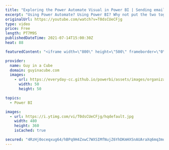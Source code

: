 ```yaml
---
title: "Exploring the Power Automate Visual in Power BI | Sending emails"
excerpt: "Using Power Automate? Using Power BI? Why not put the two together for some interesting scenarios. Patrick uses the Power Automate visual, in a Power BI report, to send emails out.  Power Automate: https://flow.microsoft.com/  Blog Announcement: https://powerbi.microsoft.com/en-us/blog/announcing-the-new-power-automate-visual-for-power-bi-reports/"
originalUrl: https://youtube.com/watch?v=T0dsCUeCFjg
type: video
price: Free
length: PT7M9S
publishedDateTime: 2021-07-14T15:00:30Z
heat: 88

featuredContent: "<iframe width=\"800\" height=\"500\" frameborder=\"0\" src=\"https://www.youtube.com/embed/T0dsCUeCFjg\" allow=\"accelerometer; autoplay; encrypted-media; gyroscope; picture-in-picture\" allowfullscreen></iframe>"

provider:
  name: Guy in a Cube
  domain: guyinacube.com
  images:
    - url: https://everyday-cc.github.io/powerbi/assets/images/organizations/guyinacube.com-50x50.jpg
      width: 50
      height: 50

topics:
  - Power BI

images:
  - url: https://i.ytimg.com/vi/T0dsCUeCFjg/hqdefault.jpg
    width: 480
    height: 360
    isCached: true

secured: "4RzHj0oceqxug64/hBPq9H4ZxwC7WXSIMfNujZ6YhDKmHXSnAUAraXq6mq3moOQ/QTI9dilDBmPPWT2n6y4SBdm6EWGJLnA9kLDhbdZeIbVs3BNd1L0Q1bJX+x1gmEkjWh1yrURZp8RphaypYLN/umDAAn7uFZuylll8Vav4aEK1fKoxyXvevhtxcjVNHxdJU3t0JSmZPBl5Br+t1EtGMwcegRW/NTXgJLn1BlONZ1cbBkspM3O5C+MAY2JoDjmbaf+WqNWk4E49vcSt8+LZ5GOWlx9j9cCiw2/9eTUnfZD7rpbxFaIx7gN05xiHF+twbZlKW9j6ZPjafTIT5foyMIq4XWqBRCZTyZdJF3MKDWpdJ3aFjmM6oI/HDxSDfE1H2jvSOj8kZ7eEMoxgGls0JCSW3XVaKto/RVqR2mcFVc7NrGOGBQD0aFsqCeDOMpcV;CL1k0Tzt1yb4m/oYYjK93Q=="
---
```


